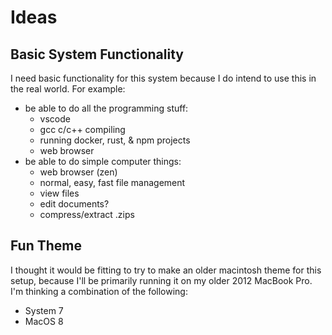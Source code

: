 # Ideas

## Basic System Functionality

I need basic functionality for this system because I do intend to use this in the real world. For example:
- be able to do all the programming stuff:
  - vscode
  - gcc c/c++ compiling
  - running docker, rust, & npm projects
  - web browser
- be able to do simple computer things:
  - web browser (zen)
  - normal, easy, fast file management
  - view files
  - edit documents?
  - compress/extract .zips

## Fun Theme

I thought it would be fitting to try to make an older macintosh theme for this setup, because I'll be primarily running it on my older 2012 MacBook Pro. I'm thinking a combination of the following:
- System 7
- MacOS 8